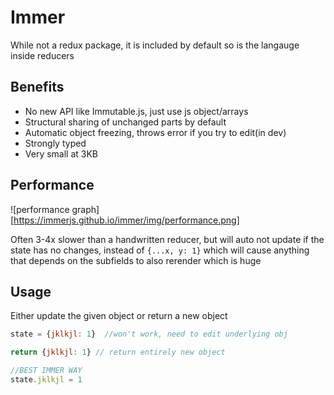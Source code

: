 # Immer

While not a redux package, it is included by default so is the langauge inside reducers

## Benefits

- No new API like Immutable.js, just use js object/arrays
- Structural sharing of unchanged parts by default
- Automatic object freezing, throws error if you try to edit(in dev)
- Strongly typed
- Very small at 3KB

## Performance

![performance graph][https://immerjs.github.io/immer/img/performance.png]

Often 3-4x slower than a handwritten reducer, but will auto not update if the state has no changes, instead of `{...x, y: 1}` which will cause anything that depends on the subfields to also rerender which is huge

## Usage

Either update the given object or return a new object

```js
state = {jklkjl: 1}  //won't work, need to edit underlying obj

return {jklkjl: 1} // return entirely new object

//BEST IMMER WAY
state.jklkjl = 1
```



